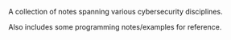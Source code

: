 A collection of notes spanning various cybersecurity disciplines. 

Also includes some programming notes/examples for reference. 
